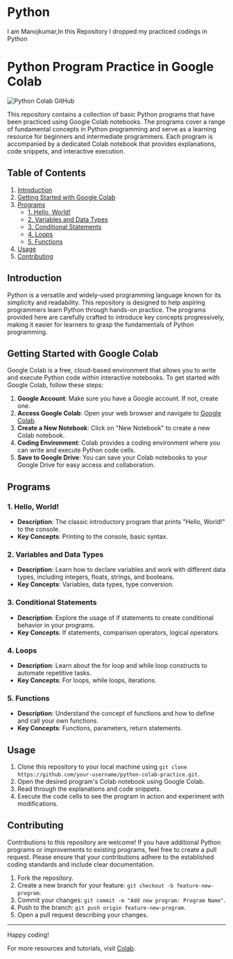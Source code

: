# Python
I am Manojkumar,In this Repository I dropped my practiced codings in Python
# Python Program Practice in Google Colab

![Python Colab GitHub](https://www.alura.com.br/artigos/assets/como-conectar-o-google-colaboratory-ao-github/logo-do-google-colaboratory-e-do-github.png)

This repository contains a collection of basic Python programs that have been practiced using Google Colab notebooks. The programs cover a range of fundamental concepts in Python programming and serve as a learning resource for beginners and intermediate programmers. Each program is accompanied by a dedicated Colab notebook that provides explanations, code snippets, and interactive execution.

## Table of Contents

1. [Introduction](#introduction)
2. [Getting Started with Google Colab](#getting-started-with-google-colab)
3. [Programs](#programs)
   - [1. Hello, World!](#1-hello-world)
   - [2. Variables and Data Types](#2-variables-and-data-types)
   - [3. Conditional Statements](#3-conditional-statements)
   - [4. Loops](#4-loops)
   - [5. Functions](#5-functions)
4. [Usage](#usage)
5. [Contributing](#contributing)

## Introduction

Python is a versatile and widely-used programming language known for its simplicity and readability. This repository is designed to help aspiring programmers learn Python through hands-on practice. The programs provided here are carefully crafted to introduce key concepts progressively, making it easier for learners to grasp the fundamentals of Python programming.

## Getting Started with Google Colab

Google Colab is a free, cloud-based environment that allows you to write and execute Python code within interactive notebooks. To get started with Google Colab, follow these steps:

1. **Google Account**: Make sure you have a Google account. If not, create one.
2. **Access Google Colab**: Open your web browser and navigate to [Google Colab](https://colab.research.google.com/).
3. **Create a New Notebook**: Click on "New Notebook" to create a new Colab notebook.
4. **Coding Environment**: Colab provides a coding environment where you can write and execute Python code cells.
5. **Save to Google Drive**: You can save your Colab notebooks to your Google Drive for easy access and collaboration.

## Programs

### 1. Hello, World!

- **Description**: The classic introductory program that prints "Hello, World!" to the console.
- **Key Concepts**: Printing to the console, basic syntax.

### 2. Variables and Data Types

- **Description**: Learn how to declare variables and work with different data types, including integers, floats, strings, and booleans.
- **Key Concepts**: Variables, data types, type conversion.

### 3. Conditional Statements

- **Description**: Explore the usage of if statements to create conditional behavior in your programs.
- **Key Concepts**: If statements, comparison operators, logical operators.

### 4. Loops

- **Description**: Learn about the for loop and while loop constructs to automate repetitive tasks.
- **Key Concepts**: For loops, while loops, iterations.

### 5. Functions

- **Description**: Understand the concept of functions and how to define and call your own functions.
- **Key Concepts**: Functions, parameters, return statements.

## Usage

1. Clone this repository to your local machine using `git clone https://github.com/your-username/python-colab-practice.git`.
2. Open the desired program's Colab notebook using Google Colab.
3. Read through the explanations and code snippets.
4. Execute the code cells to see the program in action and experiment with modifications.

## Contributing

Contributions to this repository are welcome! If you have additional Python programs or improvements to existing programs, feel free to create a pull request. Please ensure that your contributions adhere to the established coding standards and include clear documentation.

1. Fork the repository.
2. Create a new branch for your feature: `git checkout -b feature-new-program`.
3. Commit your changes: `git commit -m "Add new program: Program Name"`.
4. Push to the branch: `git push origin feature-new-program`.
5. Open a pull request describing your changes.

---

Happy coding!

For more resources and tutorials, visit [Colab](https://colab.research.google.com/drive/1EBUMWuLbEWfo-x4fFMRg8O8NDBK1w1lh?usp=sharing).

